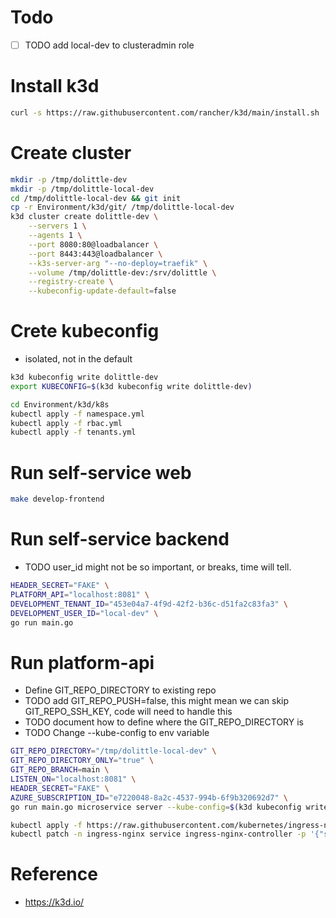 # Todo
- [ ] TODO add local-dev to clusteradmin role
# Install k3d
```sh
curl -s https://raw.githubusercontent.com/rancher/k3d/main/install.sh | bash
```


# Create cluster
```sh
mkdir -p /tmp/dolittle-dev
mkdir -p /tmp/dolittle-local-dev
cd /tmp/dolittle-local-dev && git init
cp -r Environment/k3d/git/ /tmp/dolittle-local-dev
k3d cluster create dolittle-dev \
    --servers 1 \
    --agents 1 \
    --port 8080:80@loadbalancer \
    --port 8443:443@loadbalancer \
    --k3s-server-arg "--no-deploy=traefik" \
    --volume /tmp/dolittle-dev:/srv/dolittle \
    --registry-create \
    --kubeconfig-update-default=false
```

# Crete kubeconfig
- isolated, not in the default
```sh
k3d kubeconfig write dolittle-dev
export KUBECONFIG=$(k3d kubeconfig write dolittle-dev)
```

```sh
cd Environment/k3d/k8s
kubectl apply -f namespace.yml
kubectl apply -f rbac.yml
kubectl apply -f tenants.yml
```


# Run self-service web
```sh
make develop-frontend
```

# Run self-service backend
- TODO user_id might not be so important, or breaks, time will tell.

```sh
HEADER_SECRET="FAKE" \
PLATFORM_API="localhost:8081" \
DEVELOPMENT_TENANT_ID="453e04a7-4f9d-42f2-b36c-d51fa2c83fa3" \
DEVELOPMENT_USER_ID="local-dev" \
go run main.go
```

# Run platform-api
- Define GIT_REPO_DIRECTORY to existing repo
- TODO add GIT_REPO_PUSH=false, this might mean we can skip GIT_REPO_SSH_KEY, code will need to handle this
- TODO document how to define where the GIT_REPO_DIRECTORY is
- TODO Change --kube-config to env variable

```sh
GIT_REPO_DIRECTORY="/tmp/dolittle-local-dev" \
GIT_REPO_DIRECTORY_ONLY="true" \
GIT_REPO_BRANCH=main \
LISTEN_ON="localhost:8081" \
HEADER_SECRET="FAKE" \
AZURE_SUBSCRIPTION_ID="e7220048-8a2c-4537-994b-6f9b320692d7" \
go run main.go microservice server --kube-config=$(k3d kubeconfig write dolittle-dev)
```


```sh
kubectl apply -f https://raw.githubusercontent.com/kubernetes/ingress-nginx/controller-v0.48.1/deploy/static/provider/baremetal/deploy.yaml
kubectl patch -n ingress-nginx service ingress-nginx-controller -p '{"spec": {"type": "LoadBalancer"}}'
```

# Reference
- https://k3d.io/


